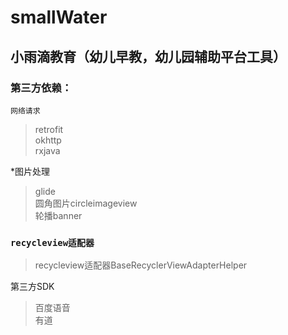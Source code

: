 # smallWater

## 小雨滴教育（幼儿早教，幼儿园辅助平台工具）

### 第三方依赖：

`网络请求`<Br>
>retrofit<Br>
       okhttp<Br>
      rxjava<Br>
    
*图片处理<Br>
 > glide<Br>
   圆角图片circleimageview<Br>
   轮播banner<Br>
    
### `recycleview适配器`<Br>
  >  recycleview适配器BaseRecyclerViewAdapterHelper<Br>
    
第三方SDK<Br>
  >  百度语音<Br>
    有道<Br>
    
